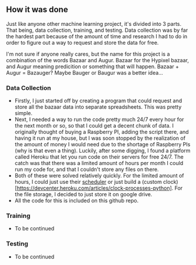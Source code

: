 How it was done
-----
Just like anyone other machine learning project, it's divided into 3 parts. That being, data collection, training, and testing. Data collection was by far the hardest part because of the amount of time and research I had to do in order to figure out a way to request and store the data for free.

I'm not sure if anyone really cares, but the name for this project is a combination of the words Bazaar and Augur. Bazaar for the Hypixel bazaar, and Augur meaning predicition or something that will happen. Bazaar + Augur = Bazauger? Maybe Bauger or Baugur was a better idea...

### Data Collection
- Firstly, I just started off by creating a program that could request and store all the bazaar data into separate spreadsheets. This was pretty simple.
- Next, I needed a way to run the code pretty much 24/7 every hour for the next month or so, so that I could get a decent chunk of data. I originally thought of buying a Raspberry PI, adding the script there, and having it run at my house, but I was soon stopped by the realization of the amount of money I would need due to the shortage of Raspberry PIs (why is that even a thing). Luckily, after some digging, I found a platform called Heroku that let you run code on their servers for free 24/7. The catch was that there was a limited amount of hours per month I could run my code for, and that I couldn't store any files on there.
- Both of these were solved relatively quickly. For the limited amount of hours, I could just use their [scheduler](https://devcenter.heroku.com/articles/scheduler) or just build a (custom clock)[https://devcenter.heroku.com/articles/clock-processes-python]. For the file storage, I decided to just store it on google drive.
- All the code for this is included on this github repo.

### Training
- To be continued

### Testing
- To be continued

